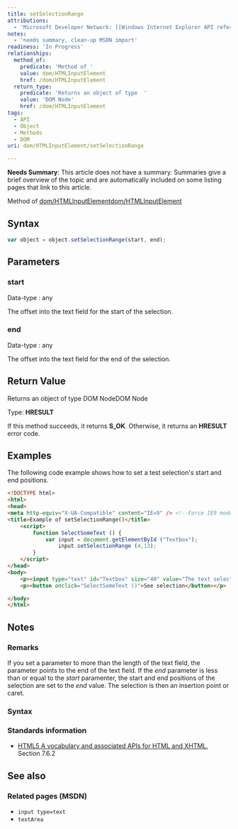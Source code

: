 ```yaml
---
title: setSelectionRange
attributions:
  - 'Microsoft Developer Network: [[Windows Internet Explorer API reference](http://msdn.microsoft.com/en-us/library/ie/hh828809%28v=vs.85%29.aspx) Article]'
notes:
  - 'needs summary, clean-up MSDN import'
readiness: 'In Progress'
relationships:
  method_of:
    predicate: 'Method of '
    value: dom/HTMLInputElement
    href: /dom/HTMLInputElement
  return_type:
    predicate: 'Returns an object of type  '
    value: 'DOM Node'
    href: /dom/HTMLInputElement
tags:
  - API
  - Object
  - Methods
  - DOM
uri: dom/HTMLInputElement/setSelectionRange

---
```

**Needs Summary**: This article does not have a summary. Summaries give a brief overview of the topic and are automatically included on some listing pages that link to this article.

Method of [dom/HTMLInputElement](/dom/HTMLInputElement)[dom/HTMLInputElement](/dom/HTMLInputElement)

## <span>Syntax</span>

``` js
var object = object.setSelectionRange(start, end);
```

## <span>Parameters</span>

### <span>start</span>

 Data-type
:   any

 The offset into the text field for the start of the selection.

### <span>end</span>

 Data-type
:   any

 The offset into the text field for the end of the selection.

## <span>Return Value</span>

Returns an object of type DOM NodeDOM Node

Type: **HRESULT**

If this method succeeds, it returns **S\_OK**. Otherwise, it returns an **HRESULT** error code.

## <span>Examples</span>

The following code example shows how to set a test selection's start and end positions.

``` html
<!DOCTYPE html>
<html>
<head>
<meta http-equiv="X-UA-Compatible" content="IE=9" /> <!--Force IE9 mode -->
<title>Example of setSelectionRange()</title>
    <script>
        function SelectSomeText () {
            var input = document.getElementById ("Textbox");
                input.setSelectionRange (4,13);
        }
    </script>
</head>
<body>
    <p><input type="text" id="Textbox" size="40" value="The text selection appears here"/></p>
    <p><button onclick="SelectSomeText ()">See selection</button></p>

</body>
</html>
```

## <span>Notes</span>

### <span>Remarks</span>

If you set a parameter to more than the length of the text field, the parameter points to the end of the text field. If the *end* parameter is less than or equal to the *start* paramenter, the start and end positions of the selection are set to the *end* value. The selection is then an insertion point or caret.

### <span>Syntax</span>

### <span>Standards information</span>

-   [HTML5 A vocabulary and associated APIs for HTML and XHTML](http://go.microsoft.com/fwlink/p/?linkid=221374), Section 7.6.2

## <span>See also</span>

### <span>Related pages (MSDN)</span>

-   `input type=text`
-   `textArea`
